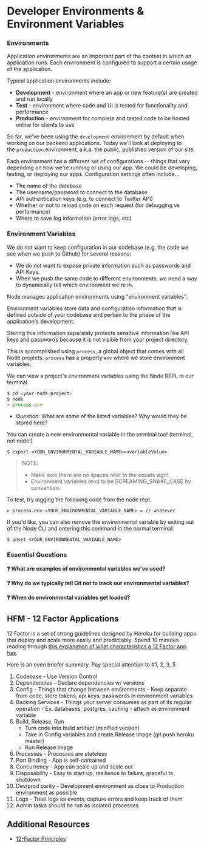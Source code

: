 # Developer Environments & Environment Variables

### **Environments**

Application environments are an important part of the context in which an application runs. Each environment is configured to support a certain usage of the application.

Typical application environments include:

- **Development** - environment where an app or new feature(s) are created and run locally
- **Test** - environment where code and UI is tested for functionality and performance
- **Production** - environment for complete and tested code to be hosted online for clients to use

So far, we've been using the `development` environment by default when working on our backend applications. Today we'll look at deploying to the `production` environment, a.k.a. the public, published version of our site.

Each environment has a different set of configurations -- things that vary depending on how we're running or using our app. We could be developing, testing, or deploying our apps. Configuration settings often include...

- The name of the database
- The username/password to connect to the database
- API authentication keys (e.g. to connect to Twitter API)
- Whether or not to reload code on each request (for debugging vs performance)
- Where to save log information (error logs, etc)

### **Environment Variables**

We do not want to keep configuration in our codebase (e.g. the code we see when we push to Github) for several reasons:

- We do not want to expose private information such as passwords and API Keys.
- When we push the same code to different environments, we need a way to dynamically tell which environment we're in.

Node manages application environments using "environment variables".

Environment variables store data and configuration information that is defined outside of your codebase and pertain to the phase of the application's development.

Storing this information separately protects sensitive information like API keys and passwords because it is not visible from your project directory.

This is accomplished using `process`, a global object that comes with all Node projects. `process` has a property `env` where we store environment variables.

We can view a project's environment variables using the Node REPL in our terminal.

```jsx
$ cd <your-node-project>
$ node
> process.env
```

- *Question:* What are some of the listed variables? Why would they be stored here?

You can create a new environmental variable in the terminal too! (terminal, not node!)

`$ export <YOUR_ENVIRONMENTAL_VARIABLE_NAME>=<variableValue>`

> NOTE:
> 
> - Make sure there are no spaces next to the equals sign!
> - Environment variables tend to be SCREAMING_SNAKE_CASE by convention.

To test, try logging the following code from the node repl.

`> process.env.<YOUR_ENVIRONMENTAL_VARIABLE_NAME> = // whatever`

If you'd like, you can also remove the environmental variable by exiting out of the Node CLI and entering this command in the normal terminal:

`$ unset <YOUR_ENVIRONMENTAL_VARIABLE_NAME>`

### **Essential Questions**

**❓ What are examples of environmental variables we've used?**

**❓ Why do we typically tell Git not to track our environmental variables?**

**❓ When do environmental variables get loaded?**


## HFM - 12 Factor Applications

12 Factor is a set of strong guidelines designed by Heroku for building apps that deploy and scale more easily and predictably. Spend 10 minutes reading through [this explanation of what characteristics a 12 Factor app has](http://www.clearlytech.com/2014/01/04/12-factor-apps-plain-english/).

Here is an even briefer summary. Pay special attention to #1, 2, 3, 5

1. Codebase - Use Version Control
2. Dependencies - Declare dependencies w/ versions
3. Config - Things that change between environments - Keep separate from code, store tokens, api keys, passwords in environment variables
4. Backing Services - Things your server consumes as part of its regular operation - Ex. databases, postgres, caching - attach as environment variable
5. Build, Release, Run
    - Turn code into build artifact (minified version)
    - Take in Config variables and create Release Image (git push heroku master)
    - Run Release Image
6. Processes - Processes are stateless
7. Port Binding - App is self-contained
8. Concurrency - App can scale up and scale out
9. Disposability - Easy to start up, resilience to failure, graceful to shutdown
10. Dev/prod parity - Development environment as close to Production environment as possible
11. Logs - Treat logs as events, capture errors and keep track of them
12. Admin tasks should be run as isolated processes

## Additional Resources
- [12-Factor Principles](https://12factor.net/)